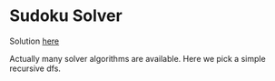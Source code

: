 # Sudoku Solver

Solution [here](solution.cpp)

Actually many solver algorithms are available. Here we pick a simple recursive dfs.
